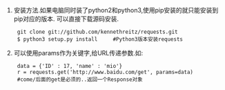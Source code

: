 1. 安装方法.如果电脑同时装了python2和python3,使用pip安装的就只能安装到pip对应的版本. 可以直接下载源码安装.

		git clone git://github.com/kennethreitz/requests.git
		$ python3 setup.py install     #Python3版本安装requests

2. 可以使用params作为关键字,给URL传递参数.如:

		data = {'ID' : 17, 'name' : 'mio'}
		r = requests.get('http://www.baidu.com/get', params=data) 
		#come/后面的get是必须的..返回一个Response对象